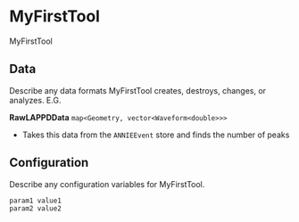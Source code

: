# MyFirstTool

MyFirstTool

## Data

Describe any data formats MyFirstTool creates, destroys, changes, or analyzes. E.G.

**RawLAPPDData** `map<Geometry, vector<Waveform<double>>>`
* Takes this data from the `ANNIEEvent` store and finds the number of peaks

## Configuration

Describe any configuration variables for MyFirstTool.

```
param1 value1
param2 value2
```
